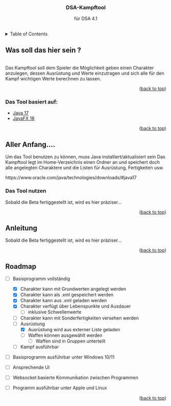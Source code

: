 <div id="top"></div>

<br>
<h3 style="text-align: center;">DSA-Kampftool</h3>
<div style="text-align: center;">
  <p style="text-align: center;">
    für DSA 4.1
  </p>
</div>
<br>

<!-- TABLE OF CONTENTS -->
<details>
  <summary>Table of Contents</summary>
  <ol>
    <li>
      <a href="#Was-soll-das-hier-sein">Was soll das hier sein</a>
      <ul>
        <li><a href="#Was-soll-das-hier-sein">Was soll das hier sein</a></li>
      </ul>
    </li>
    <li>
      <ul>
        <li><a href="#Voraussetzungen">Voraussetzungen</a></li>
        <li><a href="#installation">Installation</a></li>
      </ul>
    </li>
    <li><a href="#usage">Usage</a></li>
    <li><a href="#roadmap">Roadmap</a></li>
  </ol>
</details>


<!-- WAS SOLL DAS HIER SEIN -->
<div id="Was-soll-das-hier-sein?"></div>

## Was soll das hier sein ?
<br>
Das Kampftool soll dem Spieler die Möglichkeit geben einen Charakter anzulegen, dessen Ausrüstung und Werte einzutragen
und sich alle für den Kampf wichtigen Werte berechnen zu lassen. 

<p style="text-align: right;">(<a href="#top">back to top</a>)</p>

<div id="built-with"></div>

### Das Tool basiert auf:

* [Java 17](https://www.oracle.com/java/)
* [JavaFX 18](https://openjfx.io/)


<p style="text-align: right;">(<a href="#top">back to top</a>)</p>

<!-- ALLER ANFANG -->
<div id="aller-anfang"></div>

## Aller Anfang....

Um das Tool benutzen zu können, muss Java installiert/aktualisiert sein Das Kampftool legt im Home-Verzeichnis einen
Ordner an und speichert doch alle angelegten Charaktere und die Listen für Ausrüstung, Fertigkeiten usw.

<div id="prerequisites"></div>
  https://www.oracle.com/java/technologies/downloads/#java17

<div id="installation"></div>

### Das Tool nutzen

Sobald die Beta fertiggestellt ist, wird es hier präziser...

<p style="text-align: right;">(<a href="#top">back to top</a>)</p>

<div id="usage"></div>

<!-- USAGE EXAMPLES -->
## Anleitung

Sobald die Beta fertiggestellt ist, wird es hier präziser...

<p style="text-align: right;">(<a href="#top">back to top</a>)</p>


<div id="roadmap"></div>
<!-- ROADMAP -->

## Roadmap

 - [ ] Basisprogramm vollständig
   - [X] Charakter kann mit Grundwerten angelegt werden
   - [X] Charakter kann als .xml gespeichert werden
   - [X] Charakter kann aus .xml geladen werden
   - [X] Charakter verfügt über Lebenspunkte und Ausdauer 
     - [ ] inklusive Schwellenwerte
   - [ ] Charakter kann mit Sonderfertigkeiten versehen werden
   - [ ] Ausrüstung
     - [x] Ausrüstung wird aus externer Liste geladen 
     - [ ] Waffen können ausgewählt werden
       - [ ] Waffen sind in Gruppen unterteilt 
   - [ ] Kampf ausführbar
 - [ ] Basisprogramm ausführbar unter Windows 10/11
 - [ ] Ansprechende UI 
 - [ ] Websocket basierte Kommunikation zwischen Programmen
 - [ ] Programm ausführbar unter Apple und Linux



<p style="text-align: right;">(<a href="#top">back to top</a>)</p>


